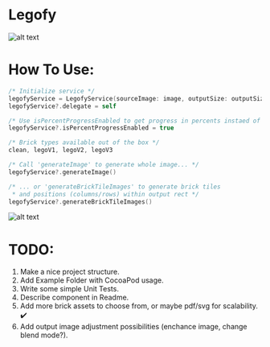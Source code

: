 # Legofy

![alt text](https://github.com/oleh-zayats/Legofy/blob/master/Examples/Legofy.png)

# How To Use:
```swift
/* Initialize service */
legofyService = LegofyService(sourceImage: image, outputSize: outputSize, brickSize: 15.0)
legofyService?.delegate = self

/* Use isPercentProgressEnabled to get progress in percents instaed of default Float value */
legofyService?.isPercentProgressEnabled = true

/* Brick types available out of the box */
clean, legoV1, legoV2, legoV3

/* Call 'generateImage' to generate whole image... */
legofyService?.generateImage()

/* ... or 'generateBrickTileImages' to generate brick tiles 
 * and positions (columns/rows) within output rect */
legofyService?.generateBrickTileImages() 

```

![alt text](https://github.com/oleh-zayats/Legofy/blob/master/Examples/Legofy.gif)

# TODO: 
1. Make a nice project structure. <br/>
2. Add Example Folder with CocoaPod usage. <br/>
3. Write some simple Unit Tests. <br/>
4. Describe component in Readme. <br/>
5. Add more brick assets to choose from, or maybe pdf/svg for scalability. :heavy_check_mark: <br/>
6. Add output image adjustment possibilities (enchance image, change blend mode?). <br/>
